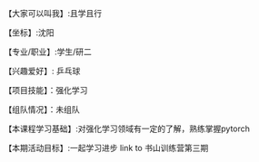 【大家可以叫我】:且学且行

【坐标】:沈阳

【专业/职业】:学生/研二

【兴趣爱好】: 乒乓球

【项目技能】：强化学习

【组队情况】：未组队

【本课程学习基础】:对强化学习领域有一定的了解，熟练掌握pytorch

【本期活动目标】:一起学习进步
link to 书山训练营第三期
